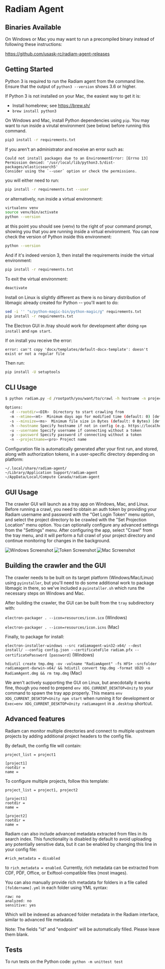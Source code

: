# Radiam Agent


## Binaries Available

On Windows or Mac you may want to run a precompiled binary instead of following these instructions:

https://github.com/usask-rc/radiam-agent-releases

## Getting Started

Python 3 is required to run the Radiam agent from the command line. Ensure that the output of `python3 --version` shows 3.6 or higher.  

If Python 3 is not installed on your Mac, the easiest way to get it is:

* Install homebrew; see https://brew.sh/
* `brew install python3`

On Windows and Mac, install Python dependencies using `pip`.  You may want to run inside a virutal environment (see below) before running this command.
```sh
pip3 install -r requirements.txt
```

If you aren't an administrator and receive an error such as:
```
Could not install packages due to an EnvironmentError: [Errno 13] Permission denied: '/usr/local/lib/python3.5/dist-packages/elasticsearch5'
Consider using the `--user` option or check the permissions.
```

you will either need to run:

```sh
pip install -r requirements.txt --user
```

or alternatively, run inside a virtual environment:
```sh
virtualenv venv
source venv/bin/activate
python --version
```
at this point you should see (venv) to the right of your command prompt, showing you that you are running inside a virtual environment.  You can now check the version of Python inside this environment:
```sh
python --version
```
And if it's indeed version 3, then install the requirements inside the virtual environment:
```sh
pip install -r requirements.txt
```
To exit the virtual environment:
```sh
deactivate
```

Install on Linux is slightly different as there is no binary distribution of libmagic already created for Python -- you'll want to do:
```sh
sed -i '' "s/python-magic-bin/python-magic/g" requirements.txt
pip install -r requirements.txt
```

The Electron GUI in /tray should work for development after doing `npm install` and `npm start`.

If on install you receive the error:

```
error: can't copy 'docx/templates/default-docx-template': doesn't exist or not a regular file
```

Then run:

```sh
pip install -U setuptools
```

## CLI Usage

```sh
$ python radiam.py -d /rootpath/you/want/to/crawl -h hostname -n projectname
```

```sh
Options:
  -d --rootdir=<DIR>  Directory to start crawling from
  -m --mtime=<mt>  Minimum days ago for modified time (default: 0) [default: 0]
  -s --minsize=<ms>  Minimum file size in Bytes (default: 0 Bytes) [default: 0]
  -h --hostname Specify hostname if not in config (e.g. https://localhost:8100, https://dev2.radiam.ca:8100)
  -u --username Specify username if connecting without a token
  -p --password Specify password if connecting without a token
  -n --projectname=<pro> Project name
```

Configuration file is automatically generated after your first run, and stored, along with authorization tokens, in a user-specific directory depending on platform:

```
~/.local/share/radiam-agent/
~/Library/Application Support/radiam-agent
~/AppData/Local/Compute Canada/radiam-agent
```

## GUI Usage

The crawler GUI will launch as a tray app on Windows, Mac, and Linux. Before running a crawl, you need to obtain an auth token by providing your Radiam username and password with the "Get Login Token" menu option, and select the project directory to be crawled with the "Set Projection Location" menu option. You can optionally configure any advanced settings from the "Settings" menu. After configuring the app, select "Crawl" from the tray menu, and it will perform a full crawl of your project directory and continue monitoring for changes in the background.

![Windows Screenshot](radiam-agent_images/radiam-tray-example.png)
![Token Screenshot](radiam-agent_images/radiam-token-example.png)
![Mac Screenshot](radiam-agent_images/radiam-mac-example.png)

## Building the crawler and the GUI

The crawler needs to be built on its target platform (Windows/Mac/Linux) using `pyinstaller`, but you'll need to do some additional work to package libmagic in there, so we've included a `pyinstaller.sh` which runs the necessary steps on Windows and Mac.

After building the crawler, the GUI can be built from the `tray` subdirectory with:

`electron-packager . --icon=resources/icon.ico` (Windows)

`electron-packager . --icon=resources/icon.icns` (Mac)

Finally, to package for install:

`electron-installer-windows --src radiamagent-win32-x64/ --dest install/ --config config.json --certificateFile radiam.pfx --certificatePassword [password]` (Windows)

`hdiutil create tmp.dmg -ov -volname "RadiamAgent" -fs HFS+ -srcfolder radiamagent-darwin-x64/ && hdiutil convert tmp.dmg -format UDZO -o RadiamAgent.dmg && rm tmp.dmg` (Mac)

We aren't actively supporting the GUI on Linux, but anecdotally it works fine, though you need to prepend `env XDG_CURRENT_DESKTOP=Unity` to your command to spawn the tray app properly. This means `env XDG_CURRENT_DESKTOP=Unity npm start` when running it for development or `Exec=env XDG_CURRENT_DESKTOP=Unity radiamagent` in a `.desktop` shortcut.

## Advanced features

Radiam can monitor multiple directories and connect to multiple upstream projects by adding additional project headers to the config file.

By default, the config file will contain:

```
project_list = project1

[project1]
rootdir =
name =
```

To configure multiple projects, follow this template:

```
project_list = project1, project2

[project1]
rootdir =
name =

[project2]
rootdir =
name =
```

Radiam can also include advanced metadata extracted from files in its search index. This functionality is disabled by default to avoid uploading any potentially sensitive data, but it can be enabled by changing this line in your config file:

```
#rich_metadata = disabled
```

to `rich_metadata = enabled`. Currently, rich metadata can be extracted from CDF, PDF, Office, or Exiftool-compatible files (most images).

You can also manually provide rich metadata for folders in a file called `[foldername].yml` in each folder using YML syntax:

```
raw: no
analyzed: no
sensitive: yes
```

Which will be indexed as advanced folder metadata in the Radiam interface, similar to advanced file metadata.


Note: The fields "id" and "endpoint" will be automatically filled. Please leave them blank.

## Tests

To run tests on the Python code:
`python -m unittest test`


